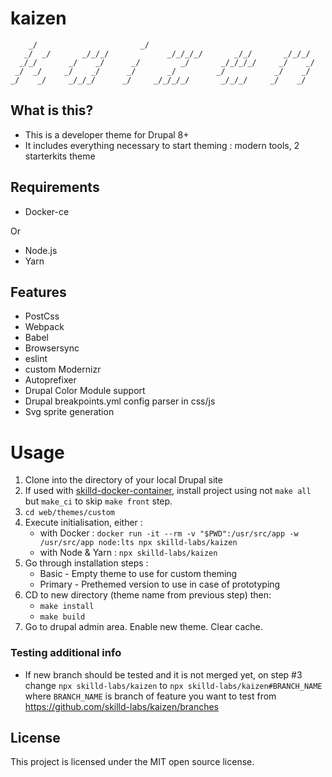 # kaizen

        _/                       _/
       _/  _/       _/_/_/             _/_/_/_/       _/_/       _/_/_/
      _/_/       _/    _/      _/         _/       _/_/_/_/     _/    _/
     _/  _/     _/    _/      _/       _/         _/           _/    _/
    _/    _/     _/_/_/      _/     _/_/_/_/       _/_/_/     _/    _/


## What is this?

- This is a developer theme for Drupal 8+
- It includes everything necessary to start theming : modern tools, 2 starterkits theme 


## Requirements

- Docker-ce

Or

- Node.js
- Yarn


## Features

- PostCss
- Webpack
- Babel
- Browsersync
- eslint
- custom Modernizr
- Autoprefixer
- Drupal Color Module support
- Drupal breakpoints.yml config parser in css/js
- Svg sprite generation


# Usage

1. Clone into the directory of your local Drupal site
1. If used with [skilld-docker-container](https://github.com/skilld-labs/skilld-docker-container), install project using not `make all` but `make_ci` to skip `make front` step.
1. `cd web/themes/custom`
1. Execute initialisation, either : 
    - with Docker : `docker run -it --rm -v "$PWD":/usr/src/app -w /usr/src/app node:lts npx skilld-labs/kaizen`
    - with Node & Yarn : `npx skilld-labs/kaizen`
1. Go through installation steps : 
    - Basic - Empty theme to use for custom theming
    - Primary - Prethemed version to use in case of prototyping
1. CD to new directory (theme name from previous step) then: 
    - `make install`
    - `make build`
1. Go to drupal admin area. Enable new theme. Clear cache.


### Testing additional info

- If new branch should be tested and it is not merged yet, on step #3 change `npx skilld-labs/kaizen` to `npx skilld-labs/kaizen#BRANCH_NAME` where `BRANCH_NAME` is branch of feature you want to test from https://github.com/skilld-labs/kaizen/branches


## License

This project is licensed under the MIT open source license.


